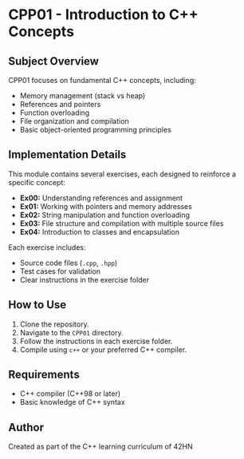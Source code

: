 # CPP01 - Introduction to C++ Concepts

## Subject Overview

CPP01 focuses on fundamental C++ concepts, including:
- Memory management (stack vs heap)
- References and pointers
- Function overloading
- File organization and compilation
- Basic object-oriented programming principles

## Implementation Details

This module contains several exercises, each designed to reinforce a specific concept:
- **Ex00:** Understanding references and assignment
- **Ex01:** Working with pointers and memory addresses
- **Ex02:** String manipulation and function overloading
- **Ex03:** File structure and compilation with multiple source files
- **Ex04:** Introduction to classes and encapsulation

Each exercise includes:
- Source code files (`.cpp`, `.hpp`)
- Test cases for validation
- Clear instructions in the exercise folder

## How to Use

1. Clone the repository.
2. Navigate to the `CPP01` directory.
3. Follow the instructions in each exercise folder.
4. Compile using `c++` or your preferred C++ compiler.

## Requirements

- C++ compiler (C++98 or later)
- Basic knowledge of C++ syntax

## Author

Created as part of the C++ learning curriculum of 42HN
